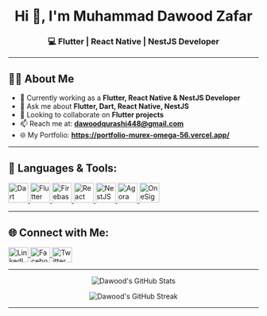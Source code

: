 <h1 align="center">Hi 👋, I'm Muhammad Dawood Zafar</h1>

<h3 align="center">💻 Flutter | React Native | NestJS Developer</h3>

---

## 🙋‍♂️ About Me

* 🔭 Currently working as a **Flutter, React Native & NestJS Developer**
* 💬 Ask me about **Flutter, Dart, React Native, NestJS**
* 👯 Looking to collaborate on **Flutter projects**
* 📫 Reach me at: **[dawoodqurashi448@gmail.com](mailto:dawoodqurashi448@gmail.com)**
* 🌐 My Portfolio: **https://portfolio-murex-omega-56.vercel.app/**


---

## 🚀 Languages & Tools:

<p align="left"> <a href="https://dart.dev" target="_blank" rel="noreferrer"> <img src="https://www.vectorlogo.zone/logos/dartlang/dartlang-icon.svg" alt="Dart" width="40" height="40"/> </a> <a href="https://flutter.dev" target="_blank" rel="noreferrer"> <img src="https://www.vectorlogo.zone/logos/flutterio/flutterio-icon.svg" alt="Flutter" width="40" height="40"/> </a> <a href="https://firebase.google.com/" target="_blank" rel="noreferrer"> <img src="https://www.vectorlogo.zone/logos/firebase/firebase-icon.svg" alt="Firebase" width="40" height="40"/> </a> <a href="https://reactnative.dev" target="_blank" rel="noreferrer"> <img src="https://www.vectorlogo.zone/logos/reactjs/reactjs-icon.svg" alt="React Native" width="40" height="40"/> </a> <a href="https://nestjs.com/" target="_blank" rel="noreferrer"> <img src="https://www.vectorlogo.zone/logos/nestjs/nestjs-icon.svg" alt="NestJS" width="40" height="40"/> </a> <a href="https://www.agora.io/" target="_blank" rel="noreferrer"> <img src="https://seeklogo.com/images/A/agora-logo-06856F38AA-seeklogo.com.png" alt="Agora SDK" width="40" height="40"/> </a> <a href="https://onesignal.com/" target="_blank" rel="noreferrer"> <img src="https://seeklogo.com/images/O/onesignal-logo-02A7B8F65E-seeklogo.com.png" alt="OneSignal" width="40" height="40"/> </a> </p>

---

## 🌐 Connect with Me:

<p align="left">
  <a href="https://www.linkedin.com/in/muhammad-dawood-zafar-259b00160" target="blank">
    <img align="center" src="https://raw.githubusercontent.com/rahuldkjain/github-profile-readme-generator/master/src/images/icons/Social/linked-in-alt.svg" alt="LinkedIn" height="30" width="40" />
  </a>
  <a href="https://www.facebook.com/dawood.qurashi.96?mibextid=ZbWKwL" target="blank">
    <img align="center" src="https://raw.githubusercontent.com/rahuldkjain/github-profile-readme-generator/master/src/images/icons/Social/facebook.svg" alt="Facebook" height="30" width="40" />
  </a>
  <a href="https://x.com/dawood_qurashi?t=I9-wPxOEvj8vz5Lqn6nUag&s=09" target="blank">
    <img align="center" src="https://raw.githubusercontent.com/rahuldkjain/github-profile-readme-generator/master/src/images/icons/Social/twitter.svg" alt="Twitter" height="30" width="40" />
  </a>
</p>

---

<p align="center">
  <img src="https://github-readme-stats.vercel.app/api?username=akahamzidollar&show_icons=true&theme=tokyonight" alt="Dawood's GitHub Stats" />
</p>

<p align="center">
  <img src="https://github-readme-streak-stats.herokuapp.com/?user=akahamzidollar&theme=tokyonight" alt="Dawood's GitHub Streak" />
</p>

---
